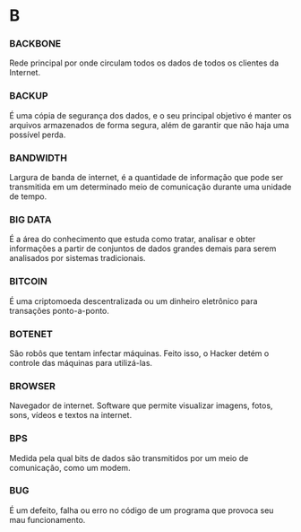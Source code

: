 # B

### BACKBONE

Rede principal por onde circulam todos os dados de todos os clientes da Internet.

### BACKUP

É uma cópia de segurança dos dados, e o seu principal objetivo é manter os arquivos armazenados de forma segura, além de garantir que não haja uma possível perda.

### BANDWIDTH

Largura de banda de internet, é a quantidade de informação que pode ser transmitida em um determinado meio de comunicação durante uma unidade de tempo.

### BIG DATA

É a área do conhecimento que estuda como tratar, analisar e obter informações a partir de conjuntos de dados grandes demais para serem analisados por sistemas tradicionais.

### BITCOIN

É uma criptomoeda descentralizada ou um dinheiro eletrônico para transações ponto-a-ponto.

### BOTENET

São robôs que tentam infectar máquinas. Feito isso, o Hacker detém o controle das máquinas para utilizá-las.

### BROWSER

Navegador de internet. Software que permite visualizar imagens, fotos, sons, vídeos e textos na internet.

### BPS

Medida pela qual bits de dados são transmitidos por um meio de comunicação, como um modem.

### BUG

É um defeito, falha ou erro no código de um programa que provoca seu mau funcionamento.
